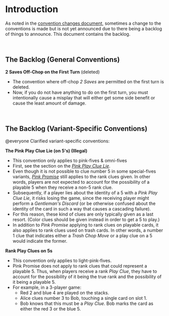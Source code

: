 # Introduction

As noted in the [convention changes document](convention-changes.md), sometimes a change to the conventions is made but is not yet announced due to there being a backlog of things to announce. This document contains the backlog.

<br>

## The Backlog (General Conventions)

**2 Saves Off-Chop on the First Turn** (deleted)

- The convention where off-chop _2 Saves_ are permitted on the first turn is deleted.
- Now, if you do not have anything to do on the first turn, you must intentionally cause a misplay that will either get some side benefit or cause the least amount of damage.

<br>

## The Backlog (Variant-Specific Conventions)

@everyone Clarified variant-specific conventions:

**The Pink Play Clue Lie (on 5's) (Illegal)**

- This convention only applies to pink-fives & omni-fives
- First, see the section on the [_Pink Play Clue Lie_](pink.mdx#the-pink-play-clue-lie-ppcl-with-a-mismatched-play-clue-that-touches-other-cards).
- Even though it is not possible to clue number 5 in some special-fives variants, [_Pink Promise_](pink.mdx#pink-promise) still applies to the rank clues given. In other words, players are not expected to account for the possibility of a playable 5 when they receive a non-5 rank clue.
- Subsequently, if a player lies about the identity of a 5 with a _Pink Play Clue Lie_, it risks losing the game, since the receiving player might perform a _Gentleman's Discard_ (or be otherwise confused about the identity of the card in such a way that causes a cascading failure).
- For this reason, these kind of clues are only typically given as a last resort. (Color clues should be given instead in order to get a 5 to play.)
- In addition to _Pink Promise_ applying to rank clues on playable cards, it also applies to rank clues used on trash cards. In other words, a number 1 clue that indicates either a _Trash Chop Move_ or a play clue on a 5 would indicate the former.

**Rank Play Clues on 5s**

- This convention only applies to light-pink-fives.
- Pink Promise does not apply to rank clues that could represent a playable 5. Thus, when players receive a rank _Play Clue_, they have to account for the possibility of it being the true rank and the possibility of it being a playable 5.
- For example, in a 3-player game:
  - Red 2 and blue 4 are played on the stacks.
  - Alice clues number 3 to Bob, touching a single card on slot 1.
  - Bob knows that this must be a _Play Clue_. Bob marks the card as either the red 3 or the blue 5.

<br>
